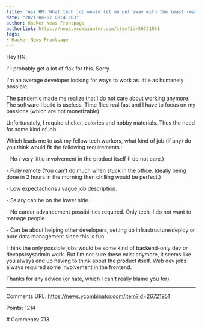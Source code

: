 ```yaml
---
title: 'Ask HN: What tech job would let me get away with the least real work possible?'
date: "2021-04-07 08:41:03"
author: Hacker News Frontpage
authorlink: https://news.ycombinator.com/item?id=26721951
tags:
- Hacker-News-Frontpage
---
```


<p>Hey HN,<p>I'll probably get a lot of flak for this. Sorry.<p>I'm an average developer looking for ways to work as little as humanely possible.<p>The pandemic made me realize that I do not care about working anymore. The software I build is useless. Time flies real fast and I have to focus on my passions (which are not monetizable).<p>Unfortunately, I require shelter, calories and hobby materials. Thus the need for some kind of job.<p>Which leads me to ask my fellow tech workers, what kind of job (if any) do you think would fit the following requirements :<p>- No / very little involvement in the product itself (I do not care.)<p>- Fully remote (You can't do much when stuck in the office. Ideally being done in 2 hours in the morning then chilling would be perfect.)<p>- Low expectactions / vague job description.<p>- Salary can be on the lower side.<p>- No career advancement possibilities required. Only tech, I do not want to manage people.<p>- Can be about helping other developers, setting up infrastructure/deploy or pure data management since this is fun.<p>I think the only possible jobs would be some kind of backend-only dev or devops/sysadmin work. But I'm not sure these exist anymore, it seems like you always end up having to think about the product itself. Web dev jobs always required some involvement in the frontend.<p>Thanks for any advice (or hate, which I can't really blame you for).</p>
<hr>
<p>Comments URL: <a href="https://news.ycombinator.com/item?id=26721951">https://news.ycombinator.com/item?id=26721951</a></p>
<p>Points: 1214</p>
<p># Comments: 713</p>
